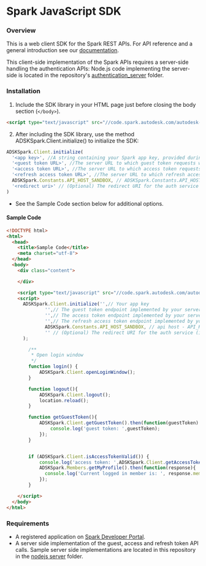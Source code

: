 # Spark JavaScript SDK

### Overview
This is a web client SDK for the Spark REST APIs. For API reference and a general introduction see our [documentation](spark.autodesk.com/developers/reference/).

This client-side implementation of the Spark APIs requires a server-side handling the authentication APIs: Node.js code implementing the server-side is located in the repository's [authentication_server](https://github.com/spark3dp/spark-js-sdk/tree/master/authentication_server/nodejs) folder.


### Installation
1) Include the SDK library in your HTML page just before closing the body section (`</body>`).

```HTML
<script type="text/javascript" src="//code.spark.autodesk.com/autodesk-spark-sdk-latest.min.js"></script>
```

2) After including the SDK library, use the method ADSKSpark.Client.initialize() to initialize the SDK:<br>

```JavaScript
ADSKSpark.Client.initialize(
  '<app key>', //A string containing your Spark app key, provided during registration.
  '<guest token URL>', //The server URL to which guest token requests will be directed, for example http://example.com/guest_token. The SDK requires that authentication APIs are called from a server.
  '<access token URL>', //The server URL to which access token requests will be directed, for example http://example.com/access_token.
  '<refresh access token URL>', //The server URL to which refresh access token requests will be directed.
  ADSKSpark.Constants.API_HOST_SANDBOX, // ADSKSpark.Constants.API_HOST_SANDBOX or ADSKSpark.Constants.API_HOST_PRODUCTION - A constant specifying whether the SDK is running in sandbox or production.
  '<redirect uri>' // (Optional) The redirect URI for the auth service (i.e. http://example.com/callback), in cases where it is different than the one that was set for your app's Callback URL 
)
```

* See the Sample Code section below for additional options.

#### Sample Code

```HTML
<!DOCTYPE html>
<html>
  <head>
	<title>Sample Code</title>
	<meta charset="utf-8">
  </head>
  <body>
    <div class="content">

    </div>

    <script type="text/javascript" src="//code.spark.autodesk.com/autodesk-spark-sdk-latest.min.js"></script>
    <script>
      ADSKSpark.Client.initialize('',// Your app key
              '',// The guest token endpoint implemented by your server (i.e. http://example.com/guest_token)
              '',// The access token endpoint implemented by your server (i.e. http://example.com/access_token)
              '',// The refresh access token endpoint implemented by your server (i.e. http://example.com/refresh_token)
              ADSKSpark.Constants.API_HOST_SANDBOX, // api host - API_HOST_PRODUCTION or API_HOST_SANDBOX
              '' // (Optional) The redirect URI for the auth service (i.e. http://example.com/callback), if it is different to the one that was set for your app's Callback URL 
      );

      	/**
      	 * Open login window
      	 */
      	function login() {
      		ADSKSpark.Client.openLoginWindow();
      	}

      	function logout(){
      		ADSKSpark.Client.logout();
      		location.reload();
      	}

      	function getGuestToken(){
      		ADSKSpark.Client.getGuestToken().then(function(guestToken) {
      			console.log('guest token: ',guestToken);
      		});
      	}


      	if (ADSKSpark.Client.isAccessTokenValid()) {
      		console.log('access token: ',ADSKSpark.Client.getAccessToken());
            ADSKSpark.Members.getMyProfile().then(function(response){
              console.log('Current logged in member is: ', response.member);
            });
      	}

    </script>
  </body>
</html>
```

### Requirements
* A registered application on [Spark Developer Portal](https://spark.autodesk.com/developers/).
* A server side implementation of the guest, access and refresh token API calls. Sample server side implementations are located in this repository in the [nodejs server](https://github.com/spark3dp/spark-js-sdk/tree/master/authentication_server/nodejs) folder.

